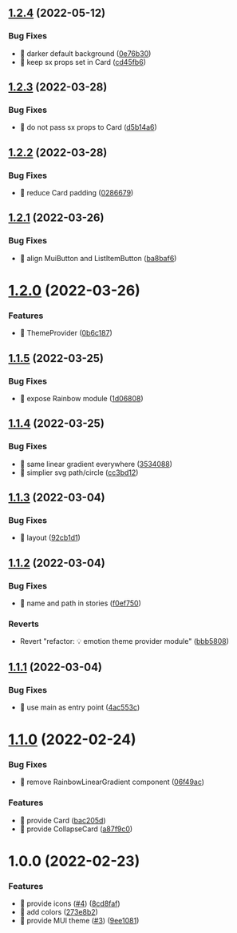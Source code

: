 ## [1.2.4](https://github.com/ctrlup-io/rainbow-react/compare/v1.2.3...v1.2.4) (2022-05-12)


### Bug Fixes

* 🐛 darker default background ([0e76b30](https://github.com/ctrlup-io/rainbow-react/commit/0e76b3095bbda16c66c3887bea0d4ac8c2ee9b46))
* 🐛 keep sx props set in Card ([cd45fb6](https://github.com/ctrlup-io/rainbow-react/commit/cd45fb613440441ccbd86b2044bfa91a5c9c3d34))

## [1.2.3](https://github.com/ctrlup-io/rainbow-react/compare/v1.2.2...v1.2.3) (2022-03-28)


### Bug Fixes

* 🐛 do not pass sx props to Card ([d5b14a6](https://github.com/ctrlup-io/rainbow-react/commit/d5b14a6f7b2393b8823999f33c3a3a0f0a41328f))

## [1.2.2](https://github.com/ctrlup-io/rainbow-react/compare/v1.2.1...v1.2.2) (2022-03-28)


### Bug Fixes

* 🐛 reduce Card padding ([0286679](https://github.com/ctrlup-io/rainbow-react/commit/028667976fae4d1bf38e2e875b7323251343f477))

## [1.2.1](https://github.com/ctrlup-io/rainbow-react/compare/v1.2.0...v1.2.1) (2022-03-26)


### Bug Fixes

* 🐛 align MuiButton and ListItemButton ([ba8baf6](https://github.com/ctrlup-io/rainbow-react/commit/ba8baf634c8e36839f7a45774d2765a25b8bbc65))

# [1.2.0](https://github.com/ctrlup-io/rainbow-react/compare/v1.1.5...v1.2.0) (2022-03-26)


### Features

* 🎸 ThemeProvider ([0b6c187](https://github.com/ctrlup-io/rainbow-react/commit/0b6c187373bc08b674ab70c2947bcf41f5a36bbd))

## [1.1.5](https://github.com/ctrlup-io/rainbow-react/compare/v1.1.4...v1.1.5) (2022-03-25)


### Bug Fixes

* 🐛 expose Rainbow module ([1d06808](https://github.com/ctrlup-io/rainbow-react/commit/1d068089ec70324d3fd4542c81f6a8a892a09d61))

## [1.1.4](https://github.com/ctrlup-io/rainbow-react/compare/v1.1.3...v1.1.4) (2022-03-25)


### Bug Fixes

* 🐛 same linear gradient everywhere ([3534088](https://github.com/ctrlup-io/rainbow-react/commit/35340889b4b7e22c1fbbeddadcd420b20c14f451))
* 🐛 simplier svg path/circle ([cc3bd12](https://github.com/ctrlup-io/rainbow-react/commit/cc3bd12b054f9a276e854ee9a59f500d4c737e34))

## [1.1.3](https://github.com/ctrlup-io/rainbow-react/compare/v1.1.2...v1.1.3) (2022-03-04)


### Bug Fixes

* 🐛 layout ([92cb1d1](https://github.com/ctrlup-io/rainbow-react/commit/92cb1d182118564e26fc647d89dccc5a8fdab6df))

## [1.1.2](https://github.com/ctrlup-io/rainbow-react/compare/v1.1.1...v1.1.2) (2022-03-04)


### Bug Fixes

* 🐛 name and path in stories ([f0ef750](https://github.com/ctrlup-io/rainbow-react/commit/f0ef750e73b84b8d871bdfeee78f0b1d4d01e2ef))


### Reverts

* Revert "refactor: 💡 emotion theme provider module" ([bbb5808](https://github.com/ctrlup-io/rainbow-react/commit/bbb580848e5df025d3d541afa2980d21e86bec25))

## [1.1.1](https://github.com/ctrlup-io/rainbow-react/compare/v1.1.0...v1.1.1) (2022-03-04)


### Bug Fixes

* 🐛 use main as entry point ([4ac553c](https://github.com/ctrlup-io/rainbow-react/commit/4ac553c27fbd75b59dc4eddc7fff1c54f0cebc41))

# [1.1.0](https://github.com/ctrlup-io/rainbow-react/compare/v1.0.0...v1.1.0) (2022-02-24)


### Bug Fixes

* 🐛 remove RainbowLinearGradient component ([06f49ac](https://github.com/ctrlup-io/rainbow-react/commit/06f49ac7d1a1b6911c5037ffd2d6d6adc74c74ce))


### Features

* 🎸 provide Card ([bac205d](https://github.com/ctrlup-io/rainbow-react/commit/bac205dcb128f22ad2cb6e314059039699e831fc))
* 🎸 provide CollapseCard ([a87f9c0](https://github.com/ctrlup-io/rainbow-react/commit/a87f9c0b32116fb5d329b99b03eb9b37daf6d95d))

# 1.0.0 (2022-02-23)


### Features

*  🎸 provide icons ([#4](https://github.com/ctrlup-io/rainbow-react/issues/4)) ([8cd8faf](https://github.com/ctrlup-io/rainbow-react/commit/8cd8faf9d283a0290f16691a275ee3e636be6b54))
* 🎸 add colors ([273e8b2](https://github.com/ctrlup-io/rainbow-react/commit/273e8b2f29d03b6d442a3eb73978b4e34bf69349))
* 🎸 provide MUI theme ([#3](https://github.com/ctrlup-io/rainbow-react/issues/3)) ([9ee1081](https://github.com/ctrlup-io/rainbow-react/commit/9ee1081c4b5f808fd0ce0805d5b1ce08f45ea1de))

